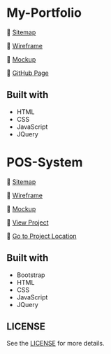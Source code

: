 # My-Portfolio

🔗 <a href="https://www.gloomaps.com/zdlPeaWPtC" target="_blank">Sitemap</a>

🔗 <a href="https://www.figma.com/file/OzOtHA6fDFKOyzcOjM8OJp/My-Portfolio?node-id=0%3A1" target="_blank">Wireframe</a>

🔗 <a href="https://www.figma.com/file/efog4cu8NiOeXXZSsuNscb/My-Portfolio?node-id=0%3A1" target="_blank">Mockup</a>

🔗 <a href="https://jithmiw.github.io/My-Portfolio/" target="_blank">GitHub Page</a>

## Built with

- HTML
- CSS
- JavaScript
- JQuery

# POS-System

🔗 <a href="https://www.gloomaps.com/3H6ytmgRyx" target="_blank">Sitemap</a>

🔗 <a href="https://www.figma.com/file/C3p8Dt8ued8bswYAzzR8fC/Wireframe-of-POS?node-id=0%3A1" target="_blank">Wireframe</a>

🔗 <a href="https://www.figma.com/file/HEeqyBpk3KneQqxch6iZQj/Point-of-Sale?node-id=0%3A1" target="_blank">Mockup</a>

🔗 <a href="https://jithmiw.github.io/My-Portfolio/assignments/js/spa/index.html" target="_blank">View Project</a>

🔗 <a href="assignments/js/spa" target="_blank">Go to Project Location</a>

## Built with

- Bootstrap
- HTML
- CSS
- JavaScript
- JQuery

## LICENSE

See the [LICENSE](LICENSE) for more details.



